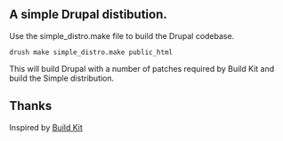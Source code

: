 ## A simple Drupal distibution.

Use the simple_distro.make file to build the Drupal codebase.

`drush make simple_distro.make public_html`

This will build Drupal with a number of patches required by Build Kit and build the Simple distribution.

## Thanks

Inspired by [Build Kit](http://drupal.org/project/buildkit)
